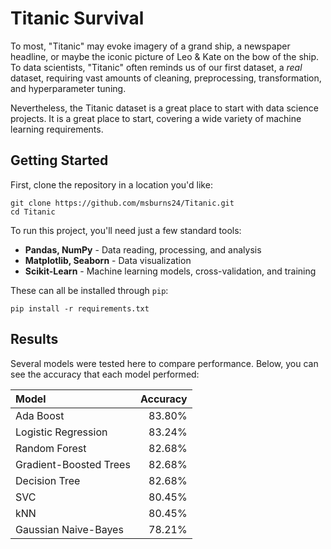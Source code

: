 # Titanic Survival

To most, "Titanic" may evoke imagery of a grand ship, a newspaper headline,
or maybe the iconic picture of Leo & Kate on the bow of the ship. To data
scientists, "Titanic" often reminds us of our first dataset, a *real* dataset,
requiring vast amounts of cleaning, preprocessing, transformation, and
hyperparameter tuning.

Nevertheless, the Titanic dataset is a great place to start with data science
projects. It is a great place to start, covering a wide variety of machine
learning requirements.

## Getting Started

First, clone the repository in a location you'd like:

```Shell
git clone https://github.com/msburns24/Titanic.git
cd Titanic
```

To run this project, you'll need just a few standard tools:

- **Pandas, NumPy** - Data reading, processing, and analysis
- **Matplotlib, Seaborn** - Data visualization
- **Scikit-Learn** - Machine learning models, cross-validation, and training

These can all be installed through `pip`:

```Shell
pip install -r requirements.txt
```

## Results

Several models were tested here to compare performance. Below, you can see the
accuracy that each model performed:

| Model                  | Accuracy |
|:-----------------------|---------:|
| Ada Boost              |   83.80% |
| Logistic Regression    |   83.24% |
| Random Forest          |   82.68% |
| Gradient-Boosted Trees |   82.68% |
| Decision Tree          |   82.68% |
| SVC                    |   80.45% |
| kNN                    |   80.45% |
| Gaussian Naive-Bayes   |   78.21% |
